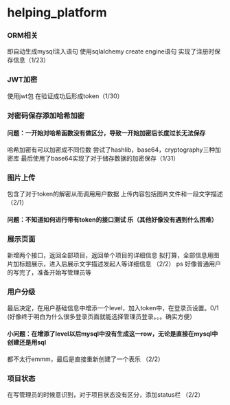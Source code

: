 # helping_platform

### ORM相关
即自动生成mysql注入语句
使用sqlalchemy create engine语句
实现了注册时保存信息（1/23）

### JWT加密
使用jwt包
在验证成功后形成token（1/30）

### 对密码保存添加哈希加密
#### 问题：一开始对哈希函数没有做区分，导致一开始加密后长度过长无法保存
哈希加密有可以加密成不同位数
尝试了hashlib，base64，cryptography三种加密库
最后使用了base64实现了对于储存数据的加密保存（1/31）

### 图片上传
包含了对于token的解密从而调用用户数据
上传内容包括图片文件和一段文字描述（2/1）
#### 问题：不知道如何进行带有token的接口测试 乐（其他好像没有遇到什么困难）

### 展示页面
新增两个接口，返回全部项目，返回单个项目的详细信息
拟打算，全部信息用图片加标题展示，进入后展示文字描述发起人等详细信息 （2/2）
  ps 好像普通用户的写完了，准备开始写管理员等
  
### 用户分级
最后决定，在用户基础信息中增添一个level，加入token中，在登录页设置。0/1
(好像终于明白为什么很多登录页面就能选择管理员登录。。。确实方便）
#### 小问题：在增添了level以后mysql中没有生成这一row，无论是直接在mysql中创建还是用sql
都不太行emmm，最后是直接重新创建了一个表乐 （2/2）

### 项目状态
在写管理员的时候意识到，对于项目状态没有区分，添加status栏 （2/2）



